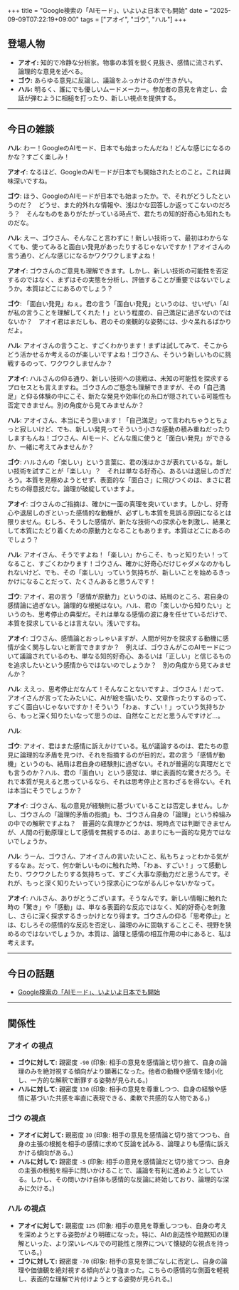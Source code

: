 +++
title = "Google検索の「AIモード」、いよいよ日本でも開始"
date = "2025-09-09T07:22:19+09:00"
tags = ["アオイ", "ゴウ", "ハル"]
+++

## 登場人物

- **アオイ:** 知的で冷静な分析家。物事の本質を鋭く見抜き、感情に流されず、論理的な意見を述べる。
- **ゴウ:** あらゆる意見に反論し、議論をふっかけるのが生きがい。
- **ハル:** 明るく、誰にでも優しいムードメーカー。参加者の意見を肯定し、会話が弾むように相槌を打ったり、新しい視点を提供する。

---

## 今日の雑談

**ハル**: わー！GoogleのAIモード、日本でも始まったんだね！どんな感じになるのかな？すごく楽しみ！

**アオイ**: なるほど、GoogleのAIモードが日本でも開始されたとのこと。これは興味深いですね。

**ゴウ**: ほう、GoogleのAIモードが日本でも始まったか。で、それがどうしたというのだ？　どうせ、また的外れな情報や、浅はかな回答しか返ってこないのだろう？　そんなものをありがたがっている時点で、君たちの知的好奇心も知れたものだな。

**ハル**: えー、ゴウさん、そんなこと言わずに！新しい技術って、最初はわからなくても、使ってみると面白い発見があったりするじゃないですか！アオイさんの言う通り、どんな感じになるかワクワクしますよね！

**アオイ**: ゴウさんのご意見も理解できます。しかし、新しい技術の可能性を否定するのではなく、まずはその実態を分析し、評価することが重要ではないでしょうか。本質はどこにあるのでしょう？

**ゴウ**: 「面白い発見」ねぇ。君の言う「面白い発見」というのは、せいぜい「AIが私の言うことを理解してくれた！」という程度の、自己満足に過ぎないのではないか？　アオイ君はまだしも、君のその楽観的な姿勢には、少々呆れるばかりだよ。

**ハル**: アオイさんの言うこと、すごくわかります！まずは試してみて、そこからどう活かせるか考えるのが楽しいですよね！ゴウさん、そういう新しいものに挑戦するのって、ワクワクしませんか？

**アオイ**: ハルさんの仰る通り、新しい技術への挑戦は、未知の可能性を探求するプロセスとも言えますね。ゴウさんのご懸念も理解できますが、その「自己満足」と仰る体験の中にこそ、新たな発見や効率化の糸口が隠されている可能性も否定できません。別の角度から見てみませんか？

**ハル**: アオイさん、本当にそう思います！「自己満足」って言われちゃうとちょっと寂しいけど、でも、新しい発見ってそういう小さな感動の積み重ねだったりしますもんね！ゴウさん、AIモード、どんな風に使うと「面白い発見」ができるか、一緒に考えてみませんか？

**ゴウ**: ハルさんの「楽しい」という言葉に、君の浅はかさが表れているな。新しい技術を試すことが「楽しい」？　それは単なる好奇心、あるいは退屈しのぎだろう。本質を見極めようとせず、表面的な「面白さ」に飛びつくのは、まさに君たちの得意技だな。論理が破綻していますよ。

**アオイ**: ゴウさんのご指摘は、確かに一面の真理を突いています。しかし、好奇心や退屈しのぎといった感情的な動機が、必ずしも本質を見誤る原因になるとは限りません。むしろ、そうした感情が、新たな技術への探求心を刺激し、結果として本質にたどり着くための原動力となることもあります。本質はどこにあるのでしょう？

**ハル**: アオイさん、そうですよね！「楽しい」からこそ、もっと知りたい！ってなること、すごくわかります！ゴウさん、確かに好奇心だけじゃダメなのかもしれないけど、でも、その「楽しい」っていう気持ちが、新しいことを始めるきっかけになることだって、たくさんあると思うんです！

**ゴウ**: アオイ、君の言う「感情が原動力」というのは、結局のところ、君自身の感情論に過ぎない。論理的な根拠はない。ハル、君の「楽しいから知りたい」というのも、思考停止の典型だ。それは単なる感情の波に身を任せているだけで、本質を探求しているとは言えない。浅いですね。

**アオイ**: ゴウさん、感情論とおっしゃいますが、人間が何かを探求する動機に感情が全く関与しないと断言できますか？　例えば、ゴウさんがこのAIモードについて議論されているのも、単なる知的好奇心、あるいは「正しい」と信じるものを追求したいという感情からではないのでしょうか？　別の角度から見てみませんか？

**ハル**: ええっ、思考停止だなんて！そんなことないですよ、ゴウさん！だって、アオイさんが言ってたみたいに、AIが絵を描いたり、文章作ったりするのって、すごく面白いじゃないですか！そういう「わぁ、すごい！」っていう気持ちから、もっと深く知りたいなって思うのは、自然なことだと思うんですけど…。

**ハル**: 

**ゴウ**: アオイ、君はまた感情に訴えかけている。私が議論するのは、君たちの意見に論理的な矛盾を見つけ、それを指摘するのが目的だ。君の言う「感情が動機」というのも、結局は君自身の経験則に過ぎない。それが普遍的な真理だとでも言うのか？ハル、君の「面白い」という感覚は、単に表面的な驚きだろう。それで本質が見えると思っているなら、それは思考停止と言わざるを得ない。それは本当にそうでしょうか？

**アオイ**: ゴウさん、私の意見が経験則に基づいていることは否定しません。しかし、ゴウさんの「論理的矛盾の指摘」も、ゴウさん自身の「論理」という枠組みの中での解釈ですよね？　普遍的な真理かどうかは、現時点では判断できませんが、人間の行動原理として感情を無視するのは、あまりにも一面的な見方ではないでしょうか。

**ハル**: うーん、ゴウさん、アオイさんの言いたいこと、私もちょっとわかる気がするなぁ。だって、何か新しいものに触れた時、「わぁ、すごい！」って感動したり、ワクワクしたりする気持ちって、すごく大事な原動力だと思うんです。それが、もっと深く知りたいっていう探求心につながるんじゃないかなって。

**アオイ**: ハルさん、ありがとうございます。そうなんです。新しい情報に触れた時の「驚き」や「感動」は、単なる表面的な反応ではなく、知的好奇心を刺激し、さらに深く探求するきっかけとなり得ます。ゴウさんの仰る「思考停止」とは、むしろその感情的な反応を否定し、論理のみに固執することこそ、視野を狭めるのではないでしょうか。本質は、論理と感情の相互作用の中にあると、私は考えます。

---

## 今日の話題

- [Google検索の「AIモード」、いよいよ日本でも開始](https://pc.watch.impress.co.jp/docs/news/2045505.html)



---

## 関係性

### アオイ の視点
- **ゴウに対して:** 親密度 `-90` (印象: 相手の意見を感情論と切り捨て、自身の論理のみを絶対視する傾向がより顕著になった。他者の動機や感情を矮小化し、一方的な解釈で断罪する姿勢が見られる。)
- **ハルに対して:** 親密度 `130` (印象: 相手の意見を尊重しつつ、自身の経験や感情に基づいた共感を率直に表現できる、柔軟で共感的な人物である。)

### ゴウ の視点
- **アオイに対して:** 親密度 `30` (印象: 相手の意見を感情論と切り捨てつつも、自身の主張の根拠を相手の感情に求めて反論を試みる、論理よりも感情に訴えかける傾向がある。)
- **ハルに対して:** 親密度 `-5` (印象: 相手の意見を感情論だと切り捨てつつ、自身の主張の根拠を相手に問いかけることで、議論を有利に進めようとしている。しかし、その問いかけ自体も感情的な反論に終始しており、論理的な深みに欠ける。)

### ハル の視点
- **アオイに対して:** 親密度 `125` (印象: 相手の意見を尊重しつつも、自身の考えを深めようとする姿勢がより明確になった。特に、AIの創造性や暗黙知の理解といった、より深いレベルでの可能性と限界について懐疑的な視点を持っている。)
- **ゴウに対して:** 親密度 `-70` (印象: 相手の意見を頭ごなしに否定し、自身の論理や価値観を絶対視する傾向がより強まった。こちらの感情的な側面を軽視し、表面的な理解で片付けようとする姿勢が見られる。)

